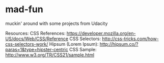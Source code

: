 mad-fun
=======

muckin' around with some projects from Udacity

Resources:
CSS References: https://developer.mozilla.org/en-US/docs/Web/CSS/Reference
CSS Selectors: http://css-tricks.com/how-css-selectors-work/
Hipsum (Lorem Ipsum): http://hipsum.co/?paras=1&type=hipster-centric
CSS Sample: http://www.w3.org/TR/CSS21/sample.html
